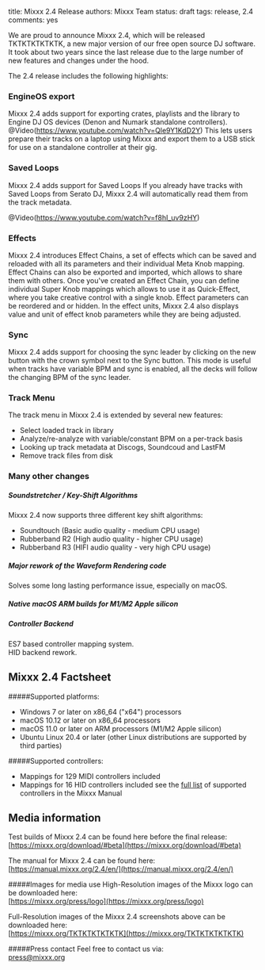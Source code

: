 title: Mixxx 2.4 Release
authors: Mixxx Team
status: draft
tags: release, 2.4
comments: yes


We are proud to announce Mixxx 2.4, which will be released TKTKTKTKTKTK, a new major version of our free open source DJ software. It took about two years since the last release due to the large number of new features and changes under the hood.

The 2.4 release includes the following highlights:

### EngineOS export
Mixxx 2.4 adds support for exporting crates, playlists and the library to Engine DJ OS devices (Denon and Numark standalone controllers).
@Video(https://www.youtube.com/watch?v=Qle9Y1KdD2Y)
This lets users prepare their tracks on a laptop using Mixxx and export them to a USB stick for use on a standalone controller at their gig.

### Saved Loops
Mixxx 2.4 adds support for Saved Loops
If you already have tracks with Saved Loops from Serato DJ, Mixxx 2.4 will automatically read them from the track metadata.

@Video(https://www.youtube.com/watch?v=f8hI_uv9zHY)

### Effects
Mixxx 2.4 introduces Effect Chains, a set of effects which can be saved and reloaded with all its parameters and their individual Meta Knob mapping. Effect Chains can also be exported and imported, which allows to share them with others.
Once you've created an Effect Chain, you can define individual Super Knob mappings which allows to use it as Quick-Effect, where you take creative control with a single knob. Effect parameters can be reordered and or hidden.
In the effect units, Mixxx 2.4 also displays value and unit of effect knob parameters while they are being adjusted.

### Sync
Mixxx 2.4 adds support for choosing the sync leader by clicking on the new button with the crown symbol next to the Sync button.
This mode is useful when tracks have variable BPM and sync is enabled, all the decks will follow the changing BPM of the sync leader.

### Track Menu
The track menu in Mixxx 2.4 is extended by several new features:

- Select loaded track in library
- Analyze/re-analyze with variable/constant BPM on a per-track basis
- Looking up track metadata at Discogs, Soundcoud and LastFM
- Remove track files from disk

### Many other changes

##### Soundstretcher / Key-Shift Algorithms
Mixxx 2.4 now supports three different key shift algorithms:

- Soundtouch (Basic audio quality - medium CPU usage)
- Rubberband R2 (High audio quality - higher CPU usage)
- Rubberband R3 (HIFI audio quality - very high CPU usage)

##### Major rework of the Waveform Rendering code
Solves some long lasting performance issue, especially on macOS.

##### Native macOS ARM builds for M1/M2 Apple silicon

##### Controller Backend
ES7 based controller mapping system.  
HID backend rework.

## Mixxx 2.4 Factsheet

#####Supported platforms:
- Windows 7 or later on x86_64 ("x64") processors
- macOS 10.12 or later on x86_64 processors
- macOS 11.0 or later on ARM processors (M1/M2 Apple silicon)
- Ubuntu Linux 20.4 or later (other Linux distributions are supported by third parties)

#####Supported controllers:
- Mappings for 129 MIDI controllers included
- Mappings for 16 HID controllers included
see the [full list](https://manual.mixxx.org/2.4/hardware/manuals#controllers) of supported controllers in the Mixxx Manual



## Media information
Test builds of Mixxx 2.4 can be found here before the final release:  
[https://mixxx.org/download/#beta](https://mixxx.org/download/#beta)

The manual for Mixxx 2.4 can be found here:  
[https://manual.mixxx.org/2.4/en/](https://manual.mixxx.org/2.4/en/)

#####Images for media use
High-Resolution images of the Mixxx logo can be downloaded here:  
[https://mixxx.org/press/logo](https://mixxx.org/press/logo)

Full-Resolution images of the Mixxx 2.4 screenshots above can be downloaded here:  
[https://mixxx.org/TKTKTKTKTKTK](https://mixxx.org/TKTKTKTKTKTK)

#####Press contact
Feel free to contact us via:  
[press@mixxx.org](mailto:press@mixxx.org)
